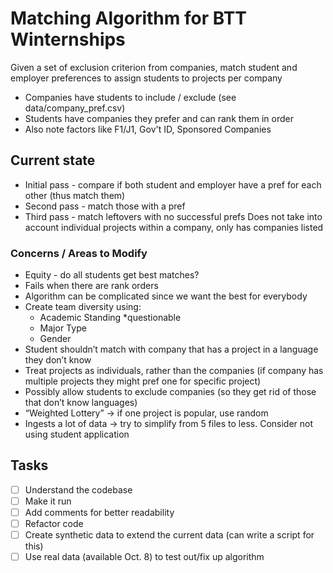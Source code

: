 # Matching Algorithm for BTT Winternships

Given a set of exclusion criterion from companies, match student and employer preferences to assign students to projects per company
* Companies have students to include / exclude (see data/company_pref.csv)
* Students have companies they prefer and can rank them in order
* Also note factors like F1/J1, Gov't ID, Sponsored Companies

## Current state
* Initial pass - compare if both student and employer have a pref for each other (thus match them)
* Second pass - match those with a pref
* Third pass - match leftovers with no successful prefs
Does not take into account individual projects within a company, only has companies listed

### Concerns / Areas to Modify
* Equity - do all students get best matches?
* Fails when there are rank orders
* Algorithm can be complicated since we want the best for everybody
* Create team diversity using:
    * Academic Standing *questionable
    * Major Type
    * Gender
* Student shouldn’t match with company that has a project in a language they don’t know
* Treat projects as individuals, rather than the companies (if company has multiple projects they might pref one for specific project)
* Possibly allow students to exclude companies (so they get rid of those that don’t know languages)
* “Weighted Lottery” -> if one project is popular, use random
* Ingests a lot of data -> try to simplify from 5 files to less. Consider not using student application

## Tasks
- [ ] Understand the codebase
- [ ] Make it run
- [ ] Add comments for better readability
- [ ] Refactor code
- [ ] Create synthetic data to extend the current data (can write a script for this)
- [ ] Use real data (available Oct. 8) to test out/fix up algorithm